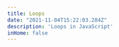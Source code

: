 ```yaml
---
title: Loops
date: "2021-11-04T15:22:03.284Z"
description: 'Loops in JavaScript'
inHome: false
---
```


